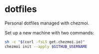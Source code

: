 # dotfiles
Personal dotfiles managed with chezmoi.

Set up a new machine with two commands:
```bash
sh -c "$(curl -fsLS get.chezmoi.io)"
chezmoi init --apply $GITHUB_USERNAME
```
